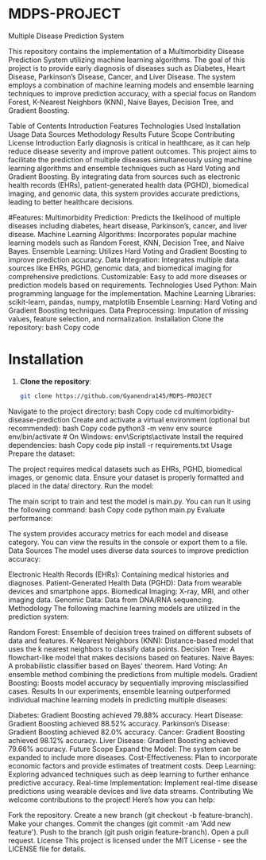 # MDPS-PROJECT
Multiple Disease Prediction System

This repository contains the implementation of a Multimorbidity Disease Prediction System utilizing machine learning algorithms. The goal of this project is to provide early diagnosis of diseases such as Diabetes, Heart Disease, Parkinson’s Disease, Cancer, and Liver Disease. The system employs a combination of machine learning models and ensemble learning techniques to improve prediction accuracy, with a special focus on Random Forest, K-Nearest Neighbors (KNN), Naive Bayes, Decision Tree, and Gradient Boosting.

Table of Contents
Introduction
Features
Technologies Used
Installation
Usage
Data Sources
Methodology
Results
Future Scope
Contributing
License
Introduction
Early diagnosis is critical in healthcare, as it can help reduce disease severity and improve patient outcomes. This project aims to facilitate the prediction of multiple diseases simultaneously using machine learning algorithms and ensemble techniques such as Hard Voting and Gradient Boosting. By integrating data from sources such as electronic health records (EHRs), patient-generated health data (PGHD), biomedical imaging, and genomic data, this system provides accurate predictions, leading to better healthcare decisions.

#Features:
Multimorbidity Prediction: Predicts the likelihood of multiple diseases including diabetes, heart disease, Parkinson’s, cancer, and liver disease.
Machine Learning Algorithms: Incorporates popular machine learning models such as Random Forest, KNN, Decision Tree, and Naive Bayes.
Ensemble Learning: Utilizes Hard Voting and Gradient Boosting to improve prediction accuracy.
Data Integration: Integrates multiple data sources like EHRs, PGHD, genomic data, and biomedical imaging for comprehensive predictions.
Customizable: Easy to add more diseases or prediction models based on requirements.
Technologies Used
Python: Main programming language for the implementation.
Machine Learning Libraries: scikit-learn, pandas, numpy, matplotlib
Ensemble Learning: Hard Voting and Gradient Boosting techniques.
Data Preprocessing: Imputation of missing values, feature selection, and normalization.
Installation
Clone the repository:
bash
Copy code
# Installation

1. **Clone the repository**:
   ```bash
   git clone https://github.com/Gyanendra145/MDPS-PROJECT
Navigate to the project directory:
bash
Copy code
cd multimorbidity-disease-prediction
Create and activate a virtual environment (optional but recommended):
bash
Copy code
python3 -m venv env
source env/bin/activate   # On Windows: env\Scripts\activate
Install the required dependencies:
bash
Copy code
pip install -r requirements.txt
Usage
Prepare the dataset:

The project requires medical datasets such as EHRs, PGHD, biomedical images, or genomic data. Ensure your dataset is properly formatted and placed in the data/ directory.
Run the model:

The main script to train and test the model is main.py. You can run it using the following command:
bash
Copy code
python main.py
Evaluate performance:

The system provides accuracy metrics for each model and disease category. You can view the results in the console or export them to a file.
Data Sources
The model uses diverse data sources to improve prediction accuracy:

Electronic Health Records (EHRs): Containing medical histories and diagnoses.
Patient-Generated Health Data (PGHD): Data from wearable devices and smartphone apps.
Biomedical Imaging: X-ray, MRI, and other imaging data.
Genomic Data: Data from DNA/RNA sequencing.
Methodology
The following machine learning models are utilized in the prediction system:

Random Forest: Ensemble of decision trees trained on different subsets of data and features.
K-Nearest Neighbors (KNN): Distance-based model that uses the k nearest neighbors to classify data points.
Decision Tree: A flowchart-like model that makes decisions based on features.
Naive Bayes: A probabilistic classifier based on Bayes' theorem.
Hard Voting: An ensemble method combining the predictions from multiple models.
Gradient Boosting: Boosts model accuracy by sequentially improving misclassified cases.
Results
In our experiments, ensemble learning outperformed individual machine learning models in predicting multiple diseases:

Diabetes: Gradient Boosting achieved 79.88% accuracy.
Heart Disease: Gradient Boosting achieved 88.52% accuracy.
Parkinson’s Disease: Gradient Boosting achieved 82.0% accuracy.
Cancer: Gradient Boosting achieved 98.12% accuracy.
Liver Disease: Gradient Boosting achieved 79.66% accuracy.
Future Scope
Expand the Model: The system can be expanded to include more diseases.
Cost-Effectiveness: Plan to incorporate economic factors and provide estimates of treatment costs.
Deep Learning: Exploring advanced techniques such as deep learning to further enhance predictive accuracy.
Real-time Implementation: Implement real-time disease predictions using wearable devices and live data streams.
Contributing
We welcome contributions to the project! Here’s how you can help:

Fork the repository.
Create a new branch (git checkout -b feature-branch).
Make your changes.
Commit the changes (git commit -am 'Add new feature').
Push to the branch (git push origin feature-branch).
Open a pull request.
License
This project is licensed under the MIT License - see the LICENSE file for details.

